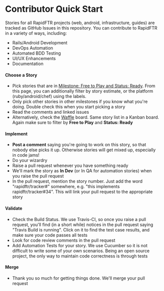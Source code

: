 # Contributor Quick Start

Stories for all RapidFTR projects (web, android, infrastructure, guides) are tracked as GitHub Issues in this repository. You can contribute to RapidFTR in a variety of ways, including:

* Rails/Android Development
* DevOps Automation
* Automated BDD Testing
* UI/UX Enhancements
* Documentation

#### Choose a Story
  * Pick stories that are in  [Milestone: Free to Play and Status: Ready](https://github.com/rapidftr/tracker/issues?labels=Status%3A+2.+Ready&milestone=6&page=1&state=open). From this page, you can additionally filter by story estimate, or the platform (ruby/android/chef) using the labels.
  * Only pick other stories in other milestones if you know what you're doing. Double check this when you start picking a story
  * Read the comments and linked issues
  * Alternatively, check the [Waffle](https://waffle.io/rapidftr/tracker) board. Same story list in a Kanban board. Again make sure to filter by **Free to Play** and **Status: Ready**

#### Implement
  * **Post a comment** saying you're going to work on this story, so that nobody else picks it up. Otherwise stories will get mixed up, especially in code jams!
  * Do your wizardry
  * Raise a pull request whenever you have something ready
  * We'll mark the story as **In Dev** (or In QA for automation stories) when you raise the pull request
  * In the pull request, mention the story number. Just add the word "rapidftr/tracker#<story-no>" somewhere, e.g. "this implements rapidftr/tracker#34". This will link your pull request to the appropriate story

#### Validate
  * Check the Build Status. We use Travis-CI, so once you raise a pull request, you'll find (in a short while) notices in the pull request saying "Travis Build is running". Click on it to find the test case results, and make sure your code passes all tests
  * Look for code review comments in the pull request
  * Add Automation Tests for your story. We use Cucumber so it is not difficult to write some of your own scenarios. Being an open source project, the only way to maintain code correctness is through tests

#### Merge
  * Thank you so much for getting things done. We'll merge your pull request
